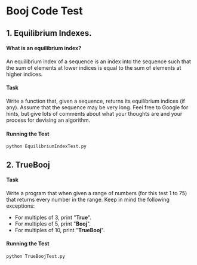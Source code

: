 # Booj Code Test

## 1. Equilibrium Indexes.

#### What is an equilibrium index?
An equilibrium index of a sequence is an index into the sequence such that the sum of elements at lower indices is equal to the sum of elements at higher indices.

#### Task
Write a function that, given a sequence, returns its equilibrium indices (if any). Assume that the sequence may be very long. Feel free to Google for hints, but give lots of comments about what your thoughts are and your process for devising an algorithm.

#### Running the Test
```
python EquilibriumIndexTest.py
```

## 2. TrueBooj
#### Task
Write a program that when given a range of numbers (for this test 1 to 75) that returns every number in the range. Keep in mind the following exceptions: 
* For multiples of 3, print "**True**".
* For multiples of 5, print "**Booj**".
* For multiples of 10, print "**TrueBooj**".

#### Running the Test
```
python TrueBoojTest.py
```